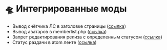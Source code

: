 # 🛸 Интегрированные моды

- Вывод счётчика ЛС в заголовке страницы ([ссылка](https://torrentpier.com/threads/vyvod-schjotchika-ls-v-zagolovke-stranicy.42141/))
- Вывод аватаров в memberlist.php ([ссылка](https://torrentpier.com/threads/vyvod-avatarov-v-memberlist-php-polzovateli.42159/))
- Запрет редактирования релиза с определенным статусом ([ссылка](https://torrentpier.com/resources/zapret-redaktirovanija-reliza-s-opredelennym-statusom.279/))
- Статус раздачи в atom ленте ([ссылка](https://github.com/belomaxorka/TorrentPier-Legacy-Mods/blob/main/%5BFULL%5D%20%D0%A1%D1%82%D0%B0%D1%82%D1%83%D1%81%20%D1%80%D0%B0%D0%B7%D0%B4%D0%B0%D1%87%D0%B8%20%D0%B2%20atom%20%D0%BB%D0%B5%D0%BD%D1%82%D0%B5%20by%20kovalensky/%D0%A3%D1%81%D1%82%D0%B0%D0%BD%D0%BE%D0%B2%D0%BA%D0%B0.txt))
